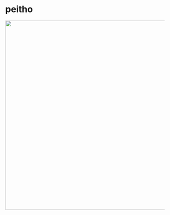 # peitho

<p align="center">
  <img width="600" src="https://raw.githubusercontent.com/olgam4/taupe/main/assets/example/repl.svg">
</p>
